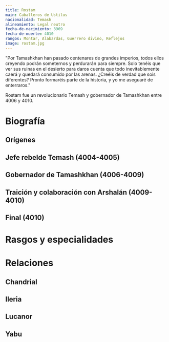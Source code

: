 ```yaml
---
title: Rostam
main: Caballeros de Ustilus
nacionalidad: Temash
alineamiento: Legal neutro
fecha-de-nacimiento: 3969
fecha-de-muerte: 4010
rangos: Montar, Alabardas, Guerrero divino, Reflejos
image: rostam.jpg
---
```


"Por Tamashkhan han pasado centenares de grandes imperios, todos ellos creyendo podrán someternos y perdurarán para siempre. Solo tenéis que ver sus ruinas en el desierto para daros cuenta que todo inevitablemente caerá y quedará consumido por las arenas. ¿Creéis de verdad que sois diferentes? Pronto formaréis parte de la historia, y yo me aseguaré de enterraros."

Rostam fue un revolucionario Temash y gobernador de Tamashkhan entre 4006 y 4010. 

# Biografía

## Orígenes



## Jefe rebelde Temash (4004-4005)



## Gobernador de Tamashkhan (4006-4009)



## Traición y colaboración con Arshalán (4009-4010)



## Final (4010)



# Rasgos y especialidades



# Relaciones

## Chandrial

## Ileria

## Lucanor

## Yabu
